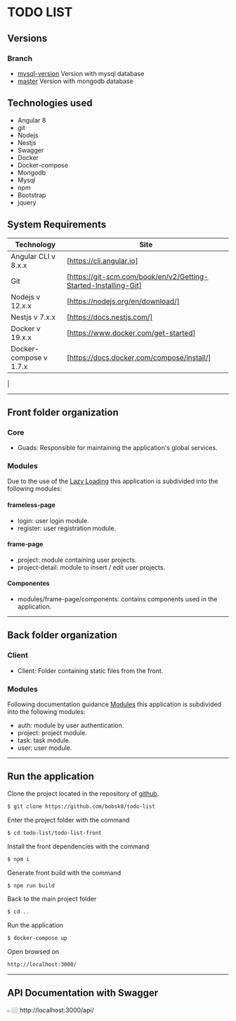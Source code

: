 # TODO LIST

## Versions
### Branch
* [mysql-version](https://github.com/bobsk8/todo-list/tree/mysql-version) Version with mysql database
* [master](https://github.com/bobsk8/todo-list) Version with mongodb database

## Technologies used

* Angular 8
* git
* Nodejs
* Nestjs
* Swagger
* Docker
* Docker-compose
* Mongodb
* Mysql
* npm
* Bootstrap
* jquery

## System Requirements

| Technology | Site |
| ------ | ------ |
| Angular CLI v 8.x.x | [https://cli.angular.io] |
| Git | [https://git-scm.com/book/en/v2/Getting-Started-Installing-Git] |
| Nodejs v 12.x.x | [https://nodejs.org/en/download/] |
| Nestjs v 7.x.x | [https://docs.nestjs.com/] |
| Docker v 19.x.x | [https://www.docker.com/get-started] |
| Docker-compose v 1.7.x | [https://docs.docker.com/compose/install/] |
|

---

## Front folder organization

### Core
  
 * Guads: Responsible for maintaining the application's global services. 

### Modules

Due to the use of the [Lazy Loading](https://angular.io/guide/lazy-loading-ngmodules) this application is subdivided into the following modules:

#### frameless-page
* login: user login module.
* register: user registration module.

#### frame-page
* project: module containing user projects.
* project-detail: module to insert / edit user projects.

#### Componentes
* modules/frame-page/components: contains components used in the application.

---

## Back folder organization

### Client
  
 * Client: Folder containing static files from the front. 

### Modules

Following documentation guidance [Modules](https://docs.nestjs.com/modules) this application is subdivided into the following modules:

* auth: module by user authentication.
* project: project module.
* task: task module.
* user: user module.

---

## Run the application

Clone the project located in the repository of [github](https://github.com/bobsk8/todo-list).

```sh
$ git clone https://github.com/bobsk8/todo-list
```

Enter the project folder with the command
```sh
$ cd todo-list/todo-list-front
```

Install the front dependencies with the command
```sh
$ npm i
```

Generate front build with the command
```sh
$ npm run build
```

Back to the main project folder
```sh
$ cd ..
```

Run the application
```sh
$ docker-compose up
```

Open browsed on
```sh
http://localhost:3000/
```
---

## API Documentation with Swagger
👉🏼 http://localhost:3000/api/
